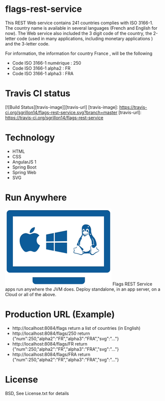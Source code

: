 # flags-rest-service

This REST Web service contains 241 countries complies with ISO 3166-1. The country name is available in several languages (French and English for now). The Web service also included the 3 digit code of the country, the 2-letter code (used in many applications, including monetary applications ) and the 3-letter code.


For information, the information for country France , will be the following
* Code ISO 3166-1 numérique : 250
* Code ISO 3166-1 alpha2 : FR
* Code ISO 3166-1 alpha3 : FRA

# Travis CI status

[![Build Status][travis-image]][travis-url]
[travis-image]: https://travis-ci.org/sgrillon14/flags-rest-service.svg?branch=master
[travis-url]: https://travis-ci.org/sgrillon14/flags-rest-service


# Technology

* HTML
* CSS
* AngularJS 1
* Spring Boot
* Spring Web
* SVG

# Run Anywhere
![RunAnywhere](/screenshots/plateforme.png)
Flags REST Service apps run anywhere the JVM does. Deploy standalone, in an app server, on a Cloud or all of the above.

# Production URL (Example)

* http://localhost:8084/flags return a list of countries (in English)
* http://localhost:8084/flags/250 return {"num":250,"alpha2":"FR","alpha3":"FRA","svg":"..."}
* http://localhost:8084/flags/FR return {"num":250,"alpha2":"FR","alpha3":"FRA","svg":"..."}
* http://localhost:8084/flags/FRA return {"num":250,"alpha2":"FR","alpha3":"FRA","svg":"..."}

# License

BSD, See License.txt for details
